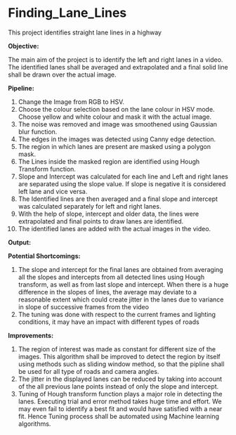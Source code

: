 # Finding_Lane_Lines
This project identifies straight lane lines in a highway

**Objective:**

The main aim of the project is to identify the left and right lanes in a video. The identified lanes shall be averaged and extrapolated and a final solid line shall be drawn over the actual image.

**Pipeline:**

1. Change the Image from RGB to HSV.
2. Choose the colour selection based on the lane colour in HSV mode. Choose yellow and white colour and mask it with the actual image.
3. The noise was removed and image was smoothened using Gaussian blur function.
4. The edges in the images was detected using Canny edge detection.
5. The region in which lanes are present are masked using a polygon mask.
6. The Lines inside the masked region are identified using Hough Transform function.
7. Slope and Intercept was calculated for each line and Left and right lanes are separated using the slope value. If slope is negative it is considered left lane and vice versa.
8. The Identified lines are then averaged and a final slope and intercept was calculated separately for left and right lanes.
9. With the help of slope, intercept and older data, the lines were extrapolated and final points to draw lanes are identified.
10. The identified lanes are added with the actual images in the video. 

**Output:**

**Potential Shortcomings:**

1. The slope and intercept for the final lanes are obtained from averaging all the slopes and intercepts from all detected lines using Hough transform, as well as from last slope and intercept. When there is a huge difference in the slopes of lines, the average may deviate to a reasonable extent which could create jitter in the lanes due to variance in slope of successive frames from the video
2. The tuning was done with respect to the current frames and lighting conditions, it may have an impact with different types of roads

**Improvements:**

1. The region of interest was made as constant for different size of the images. This algorithm shall be improved to detect the region by itself using methods such as sliding window method, so that the pipline shall be used for all type of roads and camera angles.
2. The jitter in the displayed lanes can be reduced by taking into account of the all previous lane points instead of only the slope and intercept.
3. Tuning of Hough transform function plays a major role in detecting the lanes. Executing trial and error method takes huge time and effort. We may even fail to identify a best fit and would have satisfied with a near fit. Hence Tuning process shall be automated using Machine learning algorithms.
